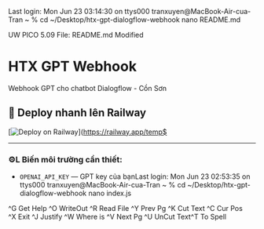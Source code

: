 Last login: Mon Jun 23 03:14:30 on ttys000
tranxuyen@MacBook-Air-cua-Tran ~ % cd ~/Desktop/htx-gpt-dialogflow-webhook
nano README.md





















  UW PICO 5.09                    File: README.md                     Modified  

# HTX GPT Webhook

Webhook GPT cho chatbot Dialogflow - Cồn Sơn

## 🚀 Deploy nhanh lên Railway

[![Deploy on Railway](https://railway.app/button.svg)](https://railway.app/temp$

---

### ⚙L️ Biến môi trường cần thiết:

- `OPENAI_API_KEY` — GPT key của bạnLast login: Mon Jun 23 02:53:35 on ttys000
tranxuyen@MacBook-Air-cua-Tran ~ % cd ~/Desktop/htx-gpt-dialogflow-webhook
nano index.js





^G Get Help  ^O WriteOut  ^R Read File ^Y Prev Pg   ^K Cut Text  ^C Cur Pos   
^X Exit      ^J Justify   ^W Where is  ^V Next Pg   ^U UnCut Text^T To Spell  
